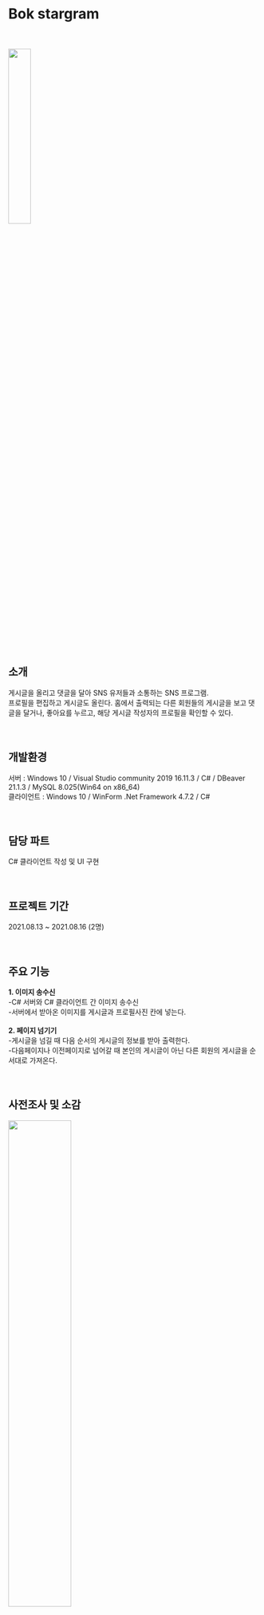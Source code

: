 # Bok stargram
<br><br>
<img src="https://user-images.githubusercontent.com/92618553/138406279-accebf90-7992-4dc7-a85c-e0c1f99d603d.PNG" width="30%" height="30%"><br><br><br>

소개
---
게시글을 올리고 댓글을 달아 SNS 유저들과 소통하는 SNS 프로그램.<br>
프로필을 편집하고 게시글도 올린다. 홈에서 출력되는 다른 회원들의 게시글을 보고 댓글을 달거나, 좋아요를 누르고, 해당 게시글 작성자의 프로필을 확인할 수 있다.<br><br><br>



개발환경
---
서버 : Windows 10 / Visual Studio community 2019 16.11.3 / C# / DBeaver 21.1.3 / MySQL 8.025(Win64 on x86_64)<br>
클라이언트 : Windows 10 / WinForm .Net Framework 4.7.2 / C#<br><br><br>



담당 파트
---
C# 클라이언트 작성 및 UI 구현<br><br><br>


프로젝트 기간
---
2021.08.13 ~ 2021.08.16 (2명)<br><br><br>


주요 기능
---
**1. 이미지 송수신**<br>
 -C# 서버와 C# 클라이언트 간 이미지 송수신<br>
 -서버에서 받아온 이미지를 게시글과 프로필사진 칸에 넣는다.<br><br>
**2. 페이지 넘기기**<br>
 -게시글을 넘길 때 다음 순서의 게시글의 정보를 받아 출력한다.<br>
 -다음페이지나 이전페이지로 넘어갈 때 본인의 게시글이 아닌 다른 회원의 게시글을 순서대로 가져온다.<br><br><br>



사전조사 및 소감
---
<img src="" width="50%"  height="50%"><br><br><br>



개발완료보고서
---
<img src = "https://user-images.githubusercontent.com/92618553/138406286-f34cac30-d338-48e0-80fa-d365464bf890.PNG" width="70%" height="70%"><br><br><br>



UI 흐름
---
<img src = "https://user-images.githubusercontent.com/92618553/138406301-1a79ffba-6234-48b6-89db-61248b0e1856.PNG" width="60%" height="60%"><br><br><br>



요구사항 분석서
---
<img src = "https://user-images.githubusercontent.com/92618553/138406308-3304c6ba-a9c6-43f3-b8ed-a2aa3ae2dcb2.PNG" width="80%" height="80%"><br><br><br>


작동 영상
---
https://user-images.githubusercontent.com/92618553/138409582-0bed4f3a-2f2d-4d1b-9d5f-7a0ba9b3a61d.mp4

https://user-images.githubusercontent.com/92618553/138409588-f8fc8e3b-3d8e-4f05-945e-6e47b3e8f378.mp4

<br><br><br>


작동 사진
---
> ### 로그인<br> 
 : 아이디와 비밀번호를 입력하는 텍스트박스의 테두리를 없애고, 색상을 변경해 깔끔하게 표현했다.<br>
<img src = "https://user-images.githubusercontent.com/92618553/138406343-9be415a8-6f21-47ae-a44b-2afa30dc89d3.PNG" width="50%" height="50%"><br><br><br>

> ### 회원가입<br> 
<img src = "https://user-images.githubusercontent.com/92618553/138406357-e387ede0-69c0-41ed-95c4-ef4dce4dc179.PNG" width="50%" height="50%"><br><br><br>

> ### 홈<br> 
 : 본인을 제외한 다른 유저들의 최근 게시글을 보여준다.<br>
<img src = "https://user-images.githubusercontent.com/92618553/138406371-8d69685a-126f-4294-8ef5-45d51e502e87.PNG" width="50%" height="50%"><br><br><br>

> ### 마이페이지<br> 
<img src = "https://user-images.githubusercontent.com/92618553/138406398-a1c6cf24-acca-410d-8d59-3e349e5a8cc3.PNG" width="50%" height="50%"><br><br><br>

> ### 게시글 작성<br> 
 : 게시글을 작성하면 서버를 통해 DB에 게시글이 저장된다.<br>
<img src = "https://user-images.githubusercontent.com/92618553/138406417-21bbfe1e-d441-4b08-969e-f521fdb18961.PNG" width="50%" height="50%"><br><br><br>

> ### 친구 검색<br> 
 : 이름을 검색하면 서버를 통해 검색되는 회원의 프로필을 가져온다.<br>
<img src = "https://user-images.githubusercontent.com/92618553/138406442-0d30d554-63fa-490b-bf5e-15067cf480e6.PNG" width="50%" height="50%"><br><br><br>



